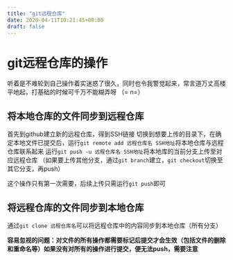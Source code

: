 ```yaml
---
title: "git远程仓库"
date: 2020-04-11T10:21:45+08:00
draft: false
---
```


# git远程仓库的操作

听着是不难轮到自己操作着实迷惑了很久，同时也令我警觉起来，常言道万丈高楼平地起，打基础的时候可千万不能糊弄呀 （=  n=）

## 将本地仓库的文件同步到远程仓库

首先到github建立新的远程仓库，得到SSH链接
切换到想要上传的目录下，在确定本地文件已提交后，运行`git remote add 远程仓库名 SSH地址`将本地仓库与远程仓库联系起来
运行`git push -u 远程仓库名 SSH地址`将本地库的当前分支上传至对应远程仓库
（如果要上传其他分支，通过`git branch`建立，`git checkout`切换至其它分支，再push）

这个操作只有第一次需要，后续上传只需运行`git push`即可


## 将远程仓库的文件同步到本地仓库

通过`git clone 远程仓库名`可以将远程仓库中的内容同步到本地仓库（所有分支）

**容易忽视的问题：对文件的所有操作都需要标记后提交才会生效（包括文件的删除和重命名等）如果没有对所有的操作进行提交，便无法push，需要注意**